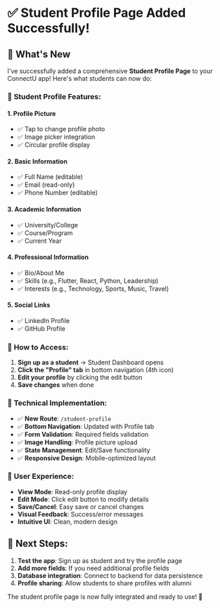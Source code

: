 # ✅ Student Profile Page Added Successfully!

## 🎉 What's New

I've successfully added a comprehensive **Student Profile Page** to your ConnectU app! Here's what students can now do:

### 📱 **Student Profile Features:**

#### **1. Profile Picture**
- ✅ Tap to change profile photo
- ✅ Image picker integration
- ✅ Circular profile display

#### **2. Basic Information**
- ✅ Full Name (editable)
- ✅ Email (read-only)
- ✅ Phone Number (editable)

#### **3. Academic Information**
- ✅ University/College
- ✅ Course/Program
- ✅ Current Year

#### **4. Professional Information**
- ✅ Bio/About Me
- ✅ Skills (e.g., Flutter, React, Python, Leadership)
- ✅ Interests (e.g., Technology, Sports, Music, Travel)

#### **5. Social Links**
- ✅ LinkedIn Profile
- ✅ GitHub Profile

### 🚀 **How to Access:**

1. **Sign up as a student** → Student Dashboard opens
2. **Click the "Profile" tab** in bottom navigation (4th icon)
3. **Edit your profile** by clicking the edit button
4. **Save changes** when done

### 🔧 **Technical Implementation:**

- ✅ **New Route**: `/student-profile`
- ✅ **Bottom Navigation**: Updated with Profile tab
- ✅ **Form Validation**: Required fields validation
- ✅ **Image Handling**: Profile picture upload
- ✅ **State Management**: Edit/Save functionality
- ✅ **Responsive Design**: Mobile-optimized layout

### 📱 **User Experience:**

- **View Mode**: Read-only profile display
- **Edit Mode**: Click edit button to modify details
- **Save/Cancel**: Easy save or cancel changes
- **Visual Feedback**: Success/error messages
- **Intuitive UI**: Clean, modern design

## 🎯 **Next Steps:**

1. **Test the app**: Sign up as student and try the profile page
2. **Add more fields**: If you need additional profile fields
3. **Database integration**: Connect to backend for data persistence
4. **Profile sharing**: Allow students to share profiles with alumni

The student profile page is now fully integrated and ready to use! 🎉
